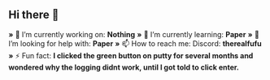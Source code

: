 ## Hi there 👋

**»** 🔭 I’m currently working on: **Nothing**
**»** 🌱 I’m currently learning: **Paper**
**»** 🤔 I’m looking for help with: **Paper**
**»** 📫 How to reach me: Discord: **therealfufu**
**»** ⚡ Fun fact: **I clicked the green button on putty for several months and wondered why the logging didnt work, until I got told to click enter.**
